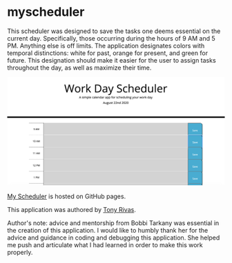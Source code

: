 # myscheduler

This scheduler was designed to save the tasks one deems essential on the current day. Specifically, those occurring during the hours of 9 AM and 5 PM. Anything else is off limits. The application designates colors with temporal distinctions: white for past, orange for present, and green for future. This designation should make it easier for the user to assign tasks throughout the day, as well as maximize their time.

![Screenshot of application](assets/myscheduler_ss.png)

[My Scheduler](https://cynesthete.github.io/myscheduler/) is hosted on GitHub pages.

This application was authored by [Tony Rivas](https://cynesthete.github.io).

Author's note: advice and mentorship from Bobbi Tarkany was essential in the creation of this application. I would like to humbly thank her for the advice and guidance in coding and debugging this application. She helped me push and articulate what I had learned in order to make this work properly.